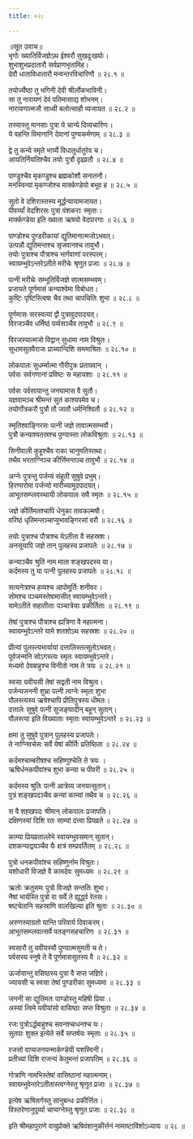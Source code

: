 ```yaml
---
title: ०२८

---
```

॥सूत उवाच॥  
भृगोः ख्यातिर्विजज्ञेऽथ ईश्वरौ सुखदुःखयोः।  
शुभाशुभप्रदातारौ सर्वप्राणभृतामिह।  
देवौ धाताविधातारौ मन्वन्तरविचारिणौ ॥ २८.१ ॥  
  
तयोर्ज्येष्ठा तु भगिनी देवी श्रीर्लोकभाविनी।  
सा तु नारायणं देवं पतिमासाद्य शोभनम्।  
नारायणात्मजौ साध्वी बलोत्साहौ व्यजायत ॥ २८.२ ॥  
  
तस्यास्तु मानसाः पुत्रा ये चान्ये दिव्यचारिणः।  
ये वहन्ति विमानानि देवानां पुण्यकर्मणाम् ॥ २८.३ ॥  
  
द्वे तु कन्ये स्मृते भार्य्ये विधातुर्धातुरेव च।  
आयतिर्नियतिश्चैव तयोः पुत्रौ दृढव्रतौ ॥ २८.४ ॥  
  
पाण्डुश्चैव मृकण्डुश्च ब्रह्मकोशौ सनातनौ।  
मनस्विन्यां मृकण्जोश्च मार्क्कण्डेयो बभूव ह ॥ २८.५ ॥  
  
सुतो वे दशिरास्तस्य मूर्द्धन्यायामजायत।  
पीवर्य्यां वेदशिरसः पुत्रा वंशकराः स्मृताः।  
मार्क्कण्डेया इति ख्याता ऋषयो वेदपारगाः ॥ २८.६ ॥  
  
पाण्डोश्च पुण्डरीकायां द्युतिमानात्मजोऽभवत्।  
उत्पन्नौ द्युतिमन्तश्च सृजवानश्च तावुभौ।  
तयोः पुत्राश्च पौत्राश्च भार्गवाणां परस्परम्।  
स्वायम्भुवेऽन्तरेऽतीते मरीचेः श्रृणुत प्रजाः ॥ २८.७ ॥  
  
पत्नी मरीचेः सम्भूतिर्विजज्ञे सात्मसम्भवम्।  
प्रजायते पूर्णमासं कन्याश्वेमा विबोधत।  
कुष्टिः पृष्टिस्त्विषा चैव तथा चापचितिः शुभा ॥ २८.८ ॥  
  
पूर्णमासः सरस्वत्यां द्वौ पुत्रावुदपादयत्।  
विरजञ्चैव धर्मिष्ठं पर्व्वसञ्चैव तावुभौ ॥ २८.९ ॥  
  
विरजस्यात्मजो विद्वान् सुधामा नाम विश्रुतः।  
सुधामसुतवैराजः प्राच्यान्दिशि सममाश्रितः ॥ २८.१० ॥  
  
लोकपालः सुधर्म्मात्मा गौरीपुत्रः प्रतापवान् ।  
पर्वसः सर्वगणानां प्रविष्टः स महायशाः ॥ २८.११ ॥  
  
पर्वसः पर्वसायान्तु जनयामास वै सुतौ।  
यज्ञवामञ्च श्रीमन्तं सुतं काश्यपमेव च।  
तयोर्गोत्रकरौ पुत्रौ तौ जातौ धर्मनिश्वितौ ॥ २८.१२ ॥  
  
स्मृतिश्वाङ्गिरसः पत्नी जज्ञे तावात्मसम्भवौ।  
पुत्रौ कन्याश्वतस्रश्च पुण्यास्ता लोकविश्रुताः ॥ २८.१३ ॥  
  
सिनीवाली कुहूश्चैव राका चानुमतिस्तथा।  
तथैव भरताग्निञ्च कीर्त्तिमन्तञ्च तावुभौ ॥ २८.१४ ॥  
  
अग्नेः पुत्रन्तु पर्जन्यं संहूती सुषुवे प्रभुम्।  
हिरण्यरोमा पर्जन्यो मारीच्यामुदपादयत्।  
आभूतसम्प्लवस्थायी लोकपालः सवै स्मृतः ॥ २८.१५ ॥  
  
जज्ञे कीर्तिमतश्चापि धेनुका तावकल्मषौ।  
वरिष्ठं धृतिमन्तञ्चाप्युभावङ्गिरसां वरौ ॥ २८.१६ ॥  
  
तयोः पुत्राश्च पौत्राश्च येऽतीता वै सहस्रशः।  
अनसूयापि जज्ञे तान् पुलहस्य प्रजापतेः ॥ २८.१७ ॥  
  
कन्याञ्चैव श्रुतिं नाम माता शङ्खपदस्य या।  
कर्दमस्य तु या पत्नी पुलहस्य प्रजापतेः ॥ २८.१८ ॥  
  
सत्यनेत्रश्च हव्यश्च आपोमूर्तिः शनीवरः।  
सोमश्च पञ्चमस्तेषामासीत् स्वायम्भुवेऽन्तरे।  
यामेऽतीते सहातीताः पञ्चात्रेयाः प्रकीर्तिताः ॥ २८.१९ ॥  
  
तेषां पुत्राश्च पौत्राश्च ह्यत्रिणा वै महात्मना।  
स्वायम्भुवेऽन्तरे यामे शतशोऽथ सहस्रशः ॥ २८.२० ॥  
  
प्रीत्यां पुलस्त्यभार्यायां दत्तालिस्तत्सूतोऽभवत्।  
पूर्वजन्मनि सोऽगस्त्यः स्मृतः स्वायम्भुवेऽन्तरे।  
मध्यमो देवबाहुश्च विनीतो नाम ते त्रयः ॥ २८.२१ ॥  
  
स्वसा यवीयसी तेषां सद्वती नाम विश्रुता।  
पर्जन्यजननी शुभ्रा पत्नी त्वग्नेः स्मृता शुभा  
पौलस्त्यस्य ऋषेश्चापि प्रीतिपुत्रस्य धीमतः।  
दत्तालेः सुषुवे पत्नी सुजङ्घादीन् बहून् सुतान्।  
पौलस्त्या इति विख्याताः स्मृताः स्वायम्भुवेऽन्तरे ॥ २८.२३ ॥  
  
क्षमा तु सुषुवे पुत्रान् पुलहस्य प्रजापतेः।  
ते नाग्निवर्चसः सर्वे येषां कीर्तिः प्रतिष्ठिता ॥ २८.२४ ॥  
  
कर्दमश्चाम्बरीषश्च सहिष्णुश्चेति ते त्रयः ।  
ऋषिर्धनकपीवांश्च शुभा कन्या च पीवरी ॥ २८.२५ ॥  
  
कर्दमस्य श्रुतिः पत्नी आत्रेय्य जनयत्सुतान्।  
पुत्रं शङ्खपदञ्चैव कन्यां काम्यां तथैव च ॥ २८.२६ ॥  
  
स वै शह्खपदः श्रीमान् लोकपालः प्रजापतिः।  
दक्षिणस्यां दिशि रतः साम्यां दत्त्वा प्रियव्रते ॥ २८.२७ ॥  
  
काम्या प्रियव्रताल्लेभे स्वायम्भुवसमान् सुतान्।  
दशकन्याद्वयञ्चैव यैः क्षत्रं सम्प्रवर्तितम् ॥ २८.२८ ॥  
  
पुत्रो धनकपीवांश्च सहिष्णुर्नाम विश्रुतः।  
यशोधारी विजज्ञे वै कामदेवः सुमध्यमः ॥ २८.२९ ॥  
  
ऋतोः क्रतुसमः पुत्रो विजज्ञे सन्ततिः शुभा।  
नैषां भार्यस्ति पुत्रो वा सर्वे ते ह्यूर्द्ध्व रेतसः।  
षष्ट्येतानि सहस्राणि वालखिल्या इति श्रुताः ॥ २८.३० ॥  
  
अरुणस्याग्रतो यान्ति परिवार्य दिवाकरम्।  
आभूतसम्प्लवात्सर्वे पतङ्गसहचारिणः ॥ २८.३१ ॥  
  
स्वसारौ तु यवीयस्यौ पुण्यात्मसुमती च ते।  
पर्वसस्य स्नुषे ते वै पूर्णमाससुतस्य वै ॥ २८.३२ ॥  
  
ऊर्जायान्तु वसिष्ठस्य पुत्रा वै सप्त जज्ञिरे।  
ज्यायसी च स्वसा तेषां पुण्डरीका सुमध्यमा ॥ २८.३३ ॥  
  
जननी सा द्युतिमतः पाण्डोस्तु महिषी प्रिया ।  
अस्यां त्विमे यवीयांसो वासिष्ठाः सप्त विश्रुताः ॥ २८.३४ ॥  
  
रजः पुत्रोऽर्द्धबाहुश्च सवनश्चाधनश्च यः।  
सुतपाः शुक्ल इत्येते सर्वे सप्तर्षयः स्मृताः ॥ २८.३५ ॥  
  
रजसो वाप्यजनयन्मार्कण्डेयी यशस्विनी।  
प्रतीच्यां दिशि राजन्यं केतुमन्तं प्रजापतिम् ॥ २८.३६ ॥  
  
गोत्राणि नामभिस्तेषां वासिष्ठानां महात्मनाम्।  
स्वायम्भुवेन्तरेऽतीतास्त्वग्नेस्तु श्रृणुत प्रजाः ॥ २८.३७ ॥  
  
इत्येष ऋषिसर्गस्तु सानुबन्धः प्रकीर्त्तितः।  
विस्तरेणानुपूर्व्या चाप्यग्नेस्तु श्रृणुत प्रजाः ॥ २८.३८ ॥  
  
इति श्रीमहापुराणे वायुप्रोक्ते ऋषिवंशानुकीर्त्तनं नामाष्टाविंशोऽध्यायः ॥ २८ ॥